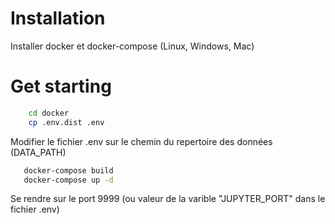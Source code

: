 # Installation

Installer docker et docker-compose (Linux, Windows, Mac)


# Get starting

``` bash
    cd docker
    cp .env.dist .env
```

Modifier le fichier .env sur le chemin du repertoire des données (DATA_PATH)


``` bash
   docker-compose build
   docker-compose up -d
```

Se rendre sur le port 9999 (ou valeur de la varible "JUPYTER_PORT" dans le fichier .env)